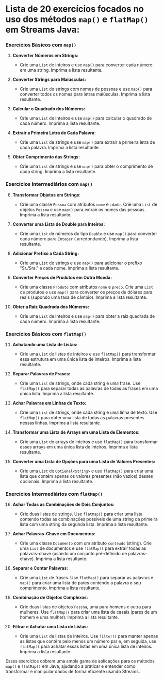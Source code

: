 # Lista de 20 exercícios focados no uso dos métodos `map()` e `flatMap()` em Streams Java:

### Exercícios Básicos com `map()`

1. **Converter Números em Strings:**
    - Crie uma `List` de inteiros e use `map()` para converter cada número em uma string. Imprima a lista resultante.

2. **Converter Strings para Maiúsculas:**
    - Crie uma `List` de strings com nomes de pessoas e use `map()` para converter todos os nomes para letras
      maiúsculas. Imprima a lista resultante.

3. **Calcular o Quadrado dos Números:**
    - Crie uma `List` de inteiros e use `map()` para calcular o quadrado de cada número. Imprima a lista resultante.

4. **Extrair a Primeira Letra de Cada Palavra:**
    - Crie uma `List` de strings e use `map()` para extrair a primeira letra de cada palavra. Imprima a lista
      resultante.

5. **Obter Comprimento das Strings:**
    - Crie uma `List` de strings e use `map()` para obter o comprimento de cada string. Imprima a lista resultante.

### Exercícios Intermediários com `map()`

6. **Transformar Objetos em Strings:**
    - Crie uma classe `Pessoa` com atributos `nome` e `idade`. Crie uma `List` de objetos `Pessoa` e use `map()` para
      extrair os nomes das pessoas. Imprima a lista resultante.

7. **Converter uma Lista de Double para Inteiros:**
    - Crie uma `List` de números do tipo `Double` e use `map()` para converter cada número para `Integer` (
      arredondando). Imprima a lista resultante.

8. **Adicionar Prefixo a Cada String:**
    - Crie uma `List` de strings e use `map()` para adicionar o prefixo "Sr./Sra." a cada nome. Imprima a lista
      resultante.

9. **Converter Preços de Produtos em Outra Moeda:**
    - Crie uma classe `Produto` com atributos `nome` e `preco`. Crie uma `List` de produtos e use `map()` para converter
      os preços de dólares para reais (supondo uma taxa de câmbio). Imprima a lista resultante.

10. **Obter a Raiz Quadrada dos Números:**
    - Crie uma `List` de inteiros e use `map()` para obter a raiz quadrada de cada número. Imprima a lista resultante.

### Exercícios Básicos com `flatMap()`

11. **Achatando uma Lista de Listas:**
    - Crie uma `List` de listas de inteiros e use `flatMap()` para transformar essa estrutura em uma única lista de
      inteiros. Imprima a lista resultante.

12. **Separar Palavras de Frases:**
    - Crie uma `List` de strings, onde cada string é uma frase. Use `flatMap()` para separar todas as palavras de todas
      as frases em uma única lista. Imprima a lista resultante.

13. **Achar Palavras em Linhas de Texto:**
    - Crie uma `List` de strings, onde cada string é uma linha de texto. Use `flatMap()` para obter uma lista de todas
      as palavras presentes nessas linhas. Imprima a lista resultante.

14. **Transformar uma Lista de Arrays em uma Lista de Elementos:**
    - Crie uma `List` de arrays de inteiros e use `flatMap()` para transformar esses arrays em uma única lista de
      inteiros. Imprima a lista resultante.

15. **Converter uma Lista de Opções para uma Lista de Valores Presentes:**
    - Crie uma `List` de `Optional<String>` e use `flatMap()` para criar uma lista que contém apenas os valores
      presentes (não vazios) desses opcionais. Imprima a lista resultante.

### Exercícios Intermediários com `flatMap()`

16. **Achar Todas as Combinações de Dois Conjuntos:**
    - Crie duas listas de strings. Use `flatMap()` para criar uma lista contendo todas as combinações possíveis de uma
      string da primeira lista com uma string da segunda lista. Imprima a lista resultante.

17. **Achar Palavras-Chave em Documentos:**
    - Crie uma classe `Documento` com um atributo `conteudo` (string). Crie uma `List` de documentos e use `flatMap()`
      para extrair todas as palavras-chave (usando um conjunto pré-definido de palavras-chave). Imprima a lista
      resultante.

18. **Separar e Contar Palavras:**
    - Crie uma `List` de frases. Use `flatMap()` para separar as palavras e `map()` para criar uma lista de pares
      contendo a palavra e seu comprimento. Imprima a lista resultante.

19. **Combinação de Objetos Complexos:**
    - Crie duas listas de objetos `Pessoa`, uma para homens e outra para mulheres. Use `flatMap()` para criar uma lista
      de casais (pares de um homem e uma mulher). Imprima a lista resultante.

20. **Filtrar e Achatar uma Lista de Listas:**
    - Crie uma `List` de listas de inteiros. Use `filter()` para manter apenas as listas que contêm pelo menos um número
      par e, em seguida, use `flatMap()` para achatar essas listas em uma única lista de inteiros. Imprima a lista
      resultante.

Esses exercícios cobrem uma ampla gama de aplicações para os métodos `map()` e `flatMap()` em Java, ajudando a praticar
e entender como transformar e manipular dados de forma eficiente usando Streams.